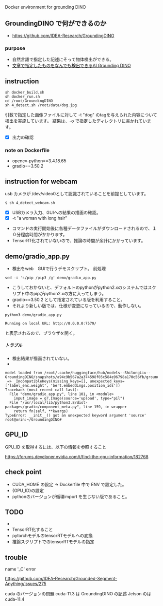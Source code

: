 Docker environment for grounding DINO

## GroundingDINO で何ができるのか

- https://github.com/IDEA-Research/GroundingDINO

### purpose
- 自然言語で指定した記述にそって物体検出ができる。
- [文章で指定したものをなんでも検出できるAI Grounding DINO](https://qiita.com/john-rocky/items/2b62c70b606e3abc262f)

## instruction
 
```
sh docker_build.sh
sh docker_run.sh
cd /root/GroundingDINO
sh 4_detect.sh /root/data/dog.jpg
```

引数で指定した画像ファイルに対して -t "dog" のtagを与えられた内容について検出を実施しています。
結果は、-o で指定したディレクトリに書かれています。
- [x] 出力の確認

### note on Dockerfile
- opencv-python==3.4.18.65 
- gradio==3.50.2

## instruction for webcam
usb カメラが /dev/video0として認識されていることを前提としています。
```commandline
$ sh 4_detect_webcam.sh
```
- [x] USBカメラ入力、GUIへの結果の描画の確認。
- [x] -t "a woman with long hair" 
- コマンドの実行開始後に各種データファイルがダウンロードされるので、１０分程度時間がかかります。
- TensorRT化されていないので、推論の時間が余計にかかっています。

## demo/gradio_app.py
- 検出をweb　GUIで行うデモスクリプト。
前処理
```commandline
sed -i 's/pip /pip3 /g' demo/gradio_app.py 
```
- こうしておかないと、デフォルトのpythonがpython2.xのシステムではスクリプト中のpipがpython2.xの方に入ってしまう。
- gradio==3.50.2 として指定されている版を利用すること。
- それより新しい版では、仕様が変更になっているので、動作しない。


```commandline
python3 demo/gradio_app.py 
```

```commandline
Running on local URL: http://0.0.0.0:7579/
```
と表示されるので、ブラウザを開く。
##### トラブル
- 検出結果が描画されていない。
- 
```
model loaded from /root/.cache/huggingface/hub/models--ShilongLiu--GroundingDINO/snapshots/a94c9b567a2a374598f05c584e96798a170c56fb/groundingdino_swint_ogc.pth 
 => _IncompatibleKeys(missing_keys=[], unexpected_keys=['label_enc.weight', 'bert.embeddings.position_ids'])
Traceback (most recent call last):
  File "demo/gradio_app.py", line 101, in <module>
    input_image = gr.Image(source='upload', type="pil")
  File "/usr/local/lib/python3.8/dist-packages/gradio/component_meta.py", line 159, in wrapper
    return fn(self, **kwargs)
TypeError: __init__() got an unexpected keyword argument 'source'
root@orin:~/GroundingDINO# 
```

## GPU_ID
GPU_ID を取得するには、以下の情報を参照すること

https://forums.developer.nvidia.com/t/find-the-gpu-information/182768

## check point
- CUDA_HOME の設定 -> Dockerfile 中で ENV で設定した。
- {GPU_ID}の設定
- pythonのバージョンが循環import を生じない版であること。

## TODO
- 
- TensorRT化すること
- pytorchモデルのtensorRTモデルへの変換
- 推論スクリプトでのtensorRTモデルの指定

## trouble

name '_C' error


https://github.com/IDEA-Research/Grounded-Segment-Anything/issues/275


cuda のバージョンの問題
cuda-11.3 は GroundingDINO の記述
Jetson のは cuda-11.4


